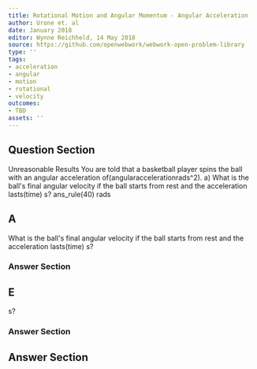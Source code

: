 ```yaml
---
title: Rotational Motion and Angular Momentum - Angular Acceleration
author: Urone et. al
date: January 2018
editor: Wynne Reichheld, 14 May 2018
source: https://github.com/openwebwork/webwork-open-problem-library
type: ''
tags:
- acceleration
- angular
- motion
- rotational
- velocity
outcomes:
- TBD
assets: ''
---
```


## Question Section 

Unreasonable Results You are told that a basketball player spins the ball with an
angular acceleration of(angularaccelerationrads^2). 
a) What is the ball's final angular velocity if the ball starts from rest and the acceleration lasts(time) s?
ans_rule(40) rads

## A
What is the ball's final angular velocity if the ball starts from rest and the acceleration lasts(time) s?
### Answer Section
## E
s?
### Answer Section


## Answer Section

